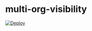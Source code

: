 # multi-org-visibility

[![Deploy](https://www.herokucdn.com/deploy/button.png)](https://heroku.com/deploy?template=https://github.com/danmehlmanheroku/multi-org-visibility.git)
